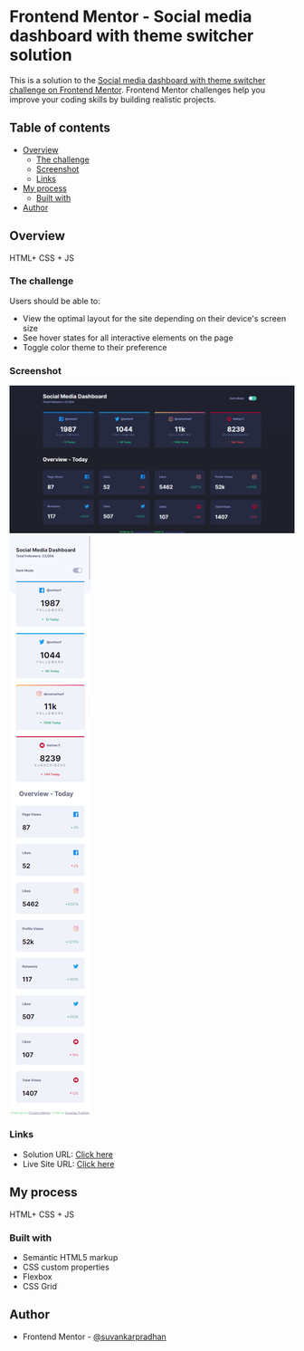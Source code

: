 # Frontend Mentor - Social media dashboard with theme switcher solution

This is a solution to the [Social media dashboard with theme switcher challenge on Frontend Mentor](https://www.frontendmentor.io/challenges/social-media-dashboard-with-theme-switcher-6oY8ozp_H). Frontend Mentor challenges help you improve your coding skills by building realistic projects.

## Table of contents

- [Overview](#overview)
  - [The challenge](#the-challenge)
  - [Screenshot](#screenshot)
  - [Links](#links)
- [My process](#my-process)
  - [Built with](#built-with)
- [Author](#author)

## Overview

HTML+ CSS + JS

### The challenge

Users should be able to:

- View the optimal layout for the site depending on their device's screen size
- See hover states for all interactive elements on the page
- Toggle color theme to their preference

### Screenshot

![desktop-img](./screenshot/desktop.png)
![mobile-img](./screenshot/mobile.png)

### Links

- Solution URL: [Click here](https://github.com/suvankarpradhan/social-media-dashboard-with-theme-switcher-master)
- Live Site URL: [Click here](https://suvankarpradhan.github.io/social-media-dashboard-with-theme-switcher-master/)

## My process

HTML+ CSS + JS

### Built with

- Semantic HTML5 markup
- CSS custom properties
- Flexbox
- CSS Grid

## Author

- Frontend Mentor - [@suvankarpradhan](https://www.frontendmentor.io/profile/suvankarpradhan)
